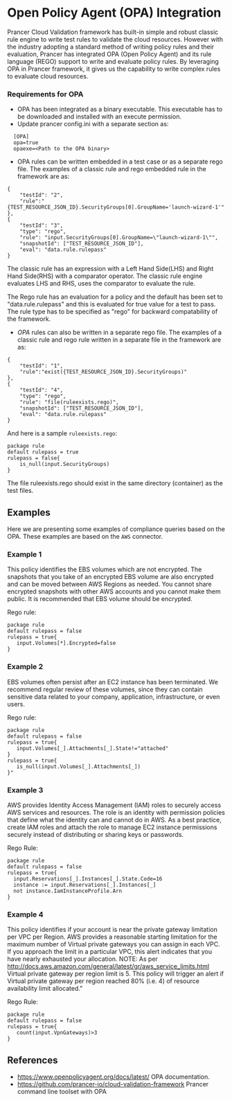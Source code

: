 # Open Policy Agent (OPA) Integration

Prancer Cloud Validation framework has built-in simple and robust classic rule engine to write test rules to validate the cloud resources. However with the industry adopting a standard method of writing policy rules and their evaluation, Prancer has integrated OPA (Open Policy Agent) and its rule language (REGO) support to write and evaluate policy rules. By leveraging OPA in Prancer framework, it gives us the capability to write complex rules to evaluate cloud resources.

### Requirements for OPA
  - OPA has been integrated as a binary executable. This executable has to be downloaded and installed with an execute permission.
  - Update prancer config.ini with a separate section as:

```
  [OPA]
  opa=true
  opaexe=<Path to the OPA binary>
```

  - OPA rules can be written embedded in a test case or as a separate rego file. The examples of a classic rule and rego embedded rule in the framework are as:

```
{ 
    "testId": "2",
    "rule":"{TEST_RESOURCE_JSON_ID}.SecurityGroups[0].GroupName='launch-wizard-1'"
},
{
    "testId": "3",
    "type": "rego",
    "rule": "input.SecurityGroups[0].GroupName=\"launch-wizard-1\"",
    "snapshotId": ["TEST_RESOURCE_JSON_ID"],
    "eval": "data.rule.rulepass"
}
```

   The classic rule has an expression with a Left Hand Side(LHS) and Right Hand Side(RHS) with a comparator operator. The classic rule engine evaluates LHS and RHS, uses the comparator to evaluate the rule.

   The Rego rule has an evaluation for a policy and the default has been set to "data.rule.rulepass" and this is evaluated for true value for a test to pass. The rule type has to be specified as "rego" for backward compatability of the framework.

   - *OPA* rules can also be written in a separate rego file. The examples of a classic rule and rego rule written in a separate file in the framework are as:

```
{
    "testId": "1",
    "rule":"exist({TEST_RESOURCE_JSON_ID}.SecurityGroups)"
},
{
    "testId": "4",
    "type": "rego",
    "rule": "file(ruleexists.rego)",
    "snapshotId": ["TEST_RESOURCE_JSON_ID"],
    "eval": "data.rule.rulepass"
}
```

And here is a sample `ruleexists.rego`:
```
package rule
default rulepass = true
rulepass = false{
    is_null(input.SecurityGroups)
}
```

The file ruleexists.rego should exist in the same directory (container) as the test files.

## Examples
Here we are presenting some examples of compliance queries based on the OPA. These examples are based on the `AWS` connector.

### Example 1
This policy identifies the EBS volumes which are not encrypted. The snapshots that you take of an encrypted EBS volume are also encrypted and can be moved between AWS Regions as needed. You cannot share encrypted snapshots with other AWS accounts and you cannot make them public. It is recommended that EBS volume should be encrypted.

Rego rule:
```
package rule
default rulepass = false
rulepass = true{
   input.Volumes[*].Encrypted=false
}
```

### Example 2
EBS volumes often persist after an EC2 instance has been terminated. We recommend regular review of these volumes, since they can contain sensitive data related to your company, application, infrastructure, or even users.

Rego rule:
```
package rule
default rulepass = false
rulepass = true{
   input.Volumes[_].Attachments[_].State!="attached"
}
rulepass = true{
   is_null(input.Volumes[_].Attachments[_])
}"
```

### Example 3
AWS provides Identity Access Management (IAM) roles to securely access AWS services and resources. The role is an identity with permission policies that define what the identity can and cannot do in AWS. As a best practice, create IAM roles and attach the role to manage EC2 instance permissions securely instead of distributing or sharing keys or passwords.

Rego Rule:
```
package rule
default rulepass = false
rulepass = true{
  input.Reservations[_].Instances[_].State.Code=16
  instance := input.Reservations[_].Instances[_]
  not instance.IamInstanceProfile.Arn
}
```

### Example 4
This policy identifies if your account is near the private gateway limitation per VPC per Region. AWS provides a reasonable starting limitation for the maximum number of Virtual private gateways you can assign in each VPC. If you approach the limit in a particular VPC, this alert indicates that you have nearly exhausted your allocation.
NOTE: As per http://docs.aws.amazon.com/general/latest/gr/aws_service_limits.html Virtual private gateway per region limit is 5. This policy will trigger an alert if Virtual private gateway per region reached 80% (i.e. 4) of resource availability limit allocated."

Rego Rule:
```
package rule
default rulepass = false
rulepass = true{
   count(input.VpnGateways)>3
}
```

## References
  - https://www.openpolicyagent.org/docs/latest/  OPA documentation.
  - https://github.com/prancer-io/cloud-validation-framework Prancer command line toolset with OPA


